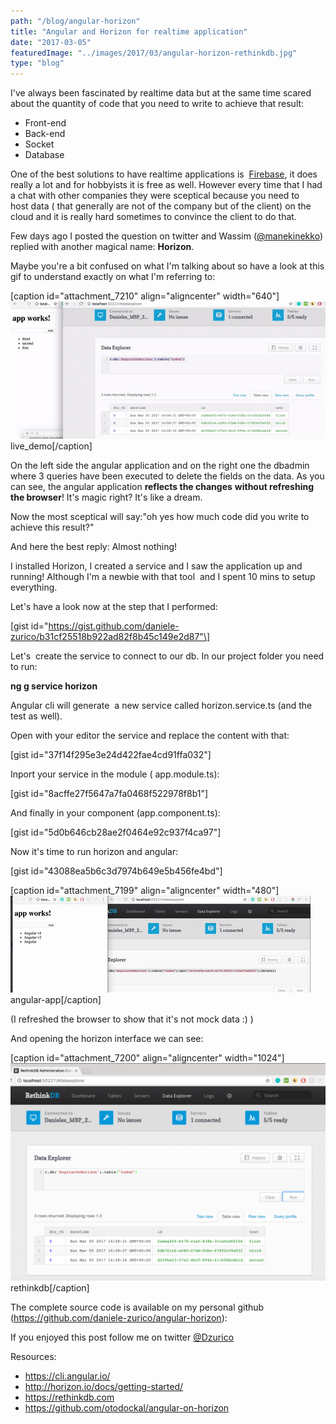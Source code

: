 ```yaml
---
path: "/blog/angular-horizon"
title: "Angular and Horizon for realtime application"
date: "2017-03-05"
featuredImage: "../images/2017/03/angular-horizon-rethinkdb.jpg"
type: "blog"
---
```


I've always been fascinated by realtime data but at the same time scared about the quantity of code that you need to write to achieve that result:

- Front-end
- Back-end
- Socket
- Database

One of the best solutions to have realtime applications is  [Firebase](https://firebase.google.com), it does really a lot and for hobbyists it is free as well. However every time that I had a chat with other companies they were sceptical because you need to host data ( that generally are not of the company but of the client) on the cloud and it is really hard sometimes to convince the client to do that.

Few days ago I posted the question on twitter and Wassim ([@manekinekko](https://twitter.com/manekinekko)) replied with another magical name: **Horizon**.

Maybe you're a bit confused on what I'm talking about so have a look at this gif to understand exactly on what I'm referring to:

\[caption id="attachment_7210" align="aligncenter" width="640"\]![live_demo](../images/2017/03/live_demo.gif) live_demo\[/caption\]

On the left side the angular application and on the right one the dbadmin where 3 queries have been executed to delete the fields on the data. As you can see, the angular application **reflects the changes** **without refreshing the browser**! It's magic right? It's like a dream.

Now the most sceptical will say:"oh yes how much code did you write to achieve this result?"

And here the best reply: Almost nothing!

I installed Horizon, I created a service and I saw the application up and running! Although I'm a newbie with that tool  and I spent 10 mins to setup everything.

Let's have a look now at the step that I performed:

\[gist id="https://gist.github.com/daniele-zurico/b31cf25518b922ad82f8b45c149e2d87"\]

Let's  create the service to connect to our db. In our project folder you need to run:

**ng g service horizon**

Angular cli will generate  a new service called horizon.service.ts (and the test as well).

Open with your editor the service and replace the content with that:

\[gist id="37f14f295e3e24d422fae4cd91ffa032"\]

Inport your service in the module ( app.module.ts):

\[gist id="8acffe27f5647a7fa0468f522978f8b1"\]

And finally in your component (app.component.ts):

\[gist id="5d0b646cb28ae2f0464e92c937f4ca97"\]

Now it's time to run horizon and angular:

\[gist id="43088ea5b6c3d7974b649e5b456fe4bd"\]

\[caption id="attachment_7199" align="aligncenter" width="480"\]![angular-app](../images/2017/03/angular-app.gif) angular-app\[/caption\]

(I refreshed the browser to show that it's not mock data :) )

And opening the horizon interface we can see:

\[caption id="attachment_7200" align="aligncenter" width="1024"\]![rethinkdb](../images/2017/03/rethinkdb.png) rethinkdb\[/caption\]

The complete source code is available on my personal github (https://github.com/daniele-zurico/angular-horizon):

If you enjoyed this post follow me on twitter [@Dzurico](https://twitter.com/dzurico)

Resources:

- https://cli.angular.io/
- http://horizon.io/docs/getting-started/
- https://rethinkdb.com
- https://github.com/otodockal/angular-on-horizon

